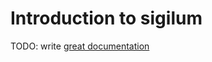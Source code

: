 # Introduction to sigilum

TODO: write [great documentation](http://jacobian.org/writing/what-to-write/)
